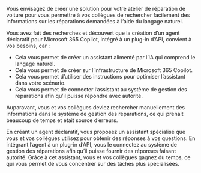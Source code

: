 Vous envisagez de créer une solution pour votre atelier de réparation de voiture pour vous permettre à vos collègues de rechercher facilement des informations sur les réparations demandées à l’aide du langage naturel.

Vous avez fait des recherches et découvert que la création d’un agent déclaratif pour Microsoft 365 Copilot, intégré à un plug-in d’API, convient à vos besoins, car :

- Cela vous permet de créer un assistant alimenté par l’IA qui comprend le langage naturel.
- Cela vous permet de créer sur l’infrastructure de Microsoft 365 Copilot.
- Cela vous permet d’utiliser des instructions pour optimiser l’assistant dans votre scénario.
- Cela vous permet de connecter l’assistant au système de gestion des réparations afin qu’il puisse répondre avec autorité.

Auparavant, vous et vos collègues deviez rechercher manuellement des informations dans le système de gestion des réparations, ce qui prenait beaucoup de temps et était source d’erreurs.

En créant un agent déclaratif, vous proposez un assistant spécialisé que vous et vos collègues utilisez pour obtenir des réponses à vos questions. En intégrant l’agent à un plug-in d’API, vous le connectez au système de gestion des réparations afin qu’il puisse fournir des réponses faisant autorité. Grâce à cet assistant, vous et vos collègues gagnez du temps, ce qui vous permet de vous concentrer sur des tâches plus spécialisées.
